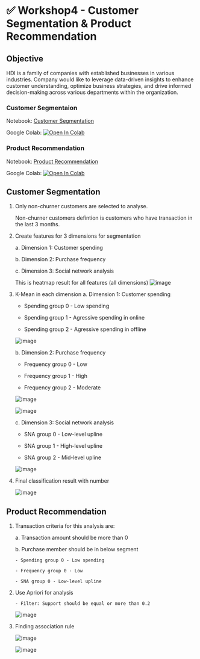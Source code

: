 # :white_check_mark: Workshop4 - Customer Segmentation & Product Recommendation
## Objective
HDI is a family of companies with established businesses in various industries.  Company would like to leverage data-driven insights to enhance customer understanding, optimize business strategies, and drive informed decision-making across various departments within the organization.

### Customer Segmentaion
Notebook: [Customer Segmentation](https://github.com/Thaniparn/MADT8101-Customer-Analytics/blob/3c4c7237beebf777b05eb25615b8f4790ab733cb/Workshop4%20-%20Customer%20Segmentation%20%26%20Product%20Recommendation/HDIAnalyticSegmentation.ipynb)

Google Colab: [![Open In Colab](https://colab.research.google.com/assets/colab-badge.svg)](https://colab.research.google.com/github/Thaniparn/MADT8101-Customer-Analytics/blob/main/Workshop4%20-%20Customer%20Segmentation%20%26%20Product%20Recommendation/HDIAnalyticSegmentation.ipynb)

### Product Recommendation
Notebook: [Product Recommendation](https://github.com/Thaniparn/MADT8101-Customer-Analytics/blob/3c4c7237beebf777b05eb25615b8f4790ab733cb/Workshop4%20-%20Customer%20Segmentation%20%26%20Product%20Recommendation/HDIAnalyticProdRecommendation.ipynb)

Google Colab: [![Open In Colab](https://colab.research.google.com/assets/colab-badge.svg)](https://colab.research.google.com/github/Thaniparn/MADT8101-Customer-Analytics/blob/main/Workshop4%20-%20Customer%20Segmentation%20%26%20Product%20Recommendation/HDIAnalyticProdRecommendation.ipynb)

## Customer Segmentation
1. Only non-churner customers are selected to analyse.
   
   Non-churner customers defintion is customers who have transaction in the last 3 months.
   
2. Create features for 3 dimensions for segmentation
   
   a. Dimension 1: Customer spending
   
   b. Dimension 2: Purchase frequency
   
   c. Dimension 3: Social network analysis
   
   This is heatmap result for all features (all dimensions)
   ![image](https://github.com/Thaniparn/MADT8101-Customer-Analytics/assets/137845227/8146eba3-66d1-4aab-8bb2-9861506ec7f6)
   
3. K-Mean in each dimension
   a. Dimension 1: Customer spending
   
     - Spending group 0 - Low spending
   
     - Spending group 1 - Agressive spending in online
   
     - Spending group 2 - Agressive spending in offline
   
   ![image](https://github.com/Thaniparn/MADT8101-Customer-Analytics/assets/137845227/83ee1ea2-3a5c-42ba-906b-5574b8d3dee5)
   
   b. Dimension 2: Purchase frequency
   
     - Frequency group 0 - Low
   
     - Frequency group 1 - High
   
     - Frequency group 2 - Moderate
   
   ![image](https://github.com/Thaniparn/MADT8101-Customer-Analytics/assets/137845227/2e46262e-f4b2-44d8-a180-7e25ebe13a07)
   
   ![image](https://github.com/Thaniparn/MADT8101-Customer-Analytics/assets/137845227/d0b38b10-fbcf-484b-b354-b4df070ab815)
   
   c. Dimension 3: Social network analysis
   
     - SNA group 0 - Low-level upline
   
     - SNA group 1 - High-level upline
   
     - SNA group 2 - Mid-level upline
   
   ![image](https://github.com/Thaniparn/MADT8101-Customer-Analytics/assets/137845227/5a01b799-92c8-4422-9f6d-89bf75fdebb6)
   
4. Final classification result with number
   
   ![image](https://github.com/Thaniparn/MADT8101-Customer-Analytics/assets/137845227/4b9ed3f7-c91a-4210-a59f-68fbdb71ac42)

## Product Recommendation
1. Transaction criteria for this analysis are:
   
   a. Transaction amount should be more than 0
   
   b. Purchase member should be in below segment
   
       - Spending group 0 - Low spending
   
       - Frequency group 0 - Low
   
       - SNA group 0 - Low-level upline
   
2. Use Apriori for analysis
    
       - Filter: Support should be equal or more than 0.2
   
   ![image](https://github.com/Thaniparn/MADT8101-Customer-Analytics/assets/137845227/c75588a6-8974-46e2-9345-650394dd0f98)
   
3. Finding association rule
   
   ![image](https://github.com/Thaniparn/MADT8101-Customer-Analytics/assets/137845227/bbabe5f1-1579-475f-ae1e-733519cc2780)
   
   ![image](https://github.com/Thaniparn/MADT8101-Customer-Analytics/assets/137845227/b2dd68ed-39c7-42e3-a710-497b14f8281f)


